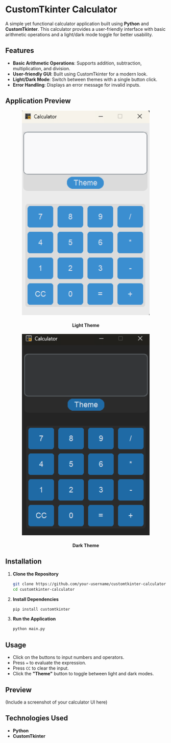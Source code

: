 # **CustomTkinter Calculator**  

A simple yet functional calculator application built using **Python** and **CustomTkinter**. This calculator provides a user-friendly interface with basic arithmetic operations and a light/dark mode toggle for better usability.  

## **Features**  
- **Basic Arithmetic Operations**: Supports addition, subtraction, multiplication, and division.  
- **User-friendly GUI**: Built using CustomTkinter for a modern look.  
- **Light/Dark Mode**: Switch between themes with a single button click.  
- **Error Handling**: Displays an error message for invalid inputs.

## **Application Preview**


<div align="center">
  <img src="./Screenshot/light.png" alt="Calculator UI" width="400"/>
</div>

<h4 align="center">Light Theme</h4>

<div align="center">
  <img src="./Screenshot/dark.png" alt="Calculator UI" width="400"/>
</div>

<h4 align="center">Dark Theme</h4>


## **Installation**  

1. **Clone the Repository**  
   ```bash
   git clone https://github.com/your-username/customtkinter-calculator.git
   cd customtkinter-calculator
   ```
2. **Install Dependencies**  
   ```bash
   pip install customtkinter
   ```
3. **Run the Application**  
   ```bash
   python main.py
   ```

## **Usage**  
- Click on the buttons to input numbers and operators.  
- Press `=` to evaluate the expression.  
- Press `CC` to clear the input.  
- Click the **"Theme"** button to toggle between light and dark modes.  

## **Preview**  
(Include a screenshot of your calculator UI here)

## **Technologies Used**  
- **Python**  
- **CustomTkinter**  
